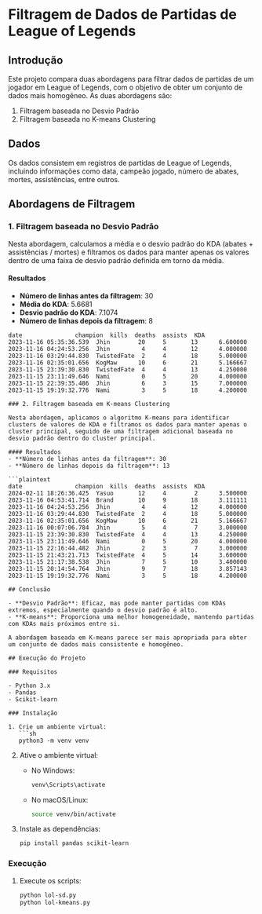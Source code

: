 # Filtragem de Dados de Partidas de League of Legends

## Introdução

Este projeto compara duas abordagens para filtrar dados de partidas de um jogador em League of Legends, com o objetivo de obter um conjunto de dados mais homogêneo. As duas abordagens são:

1. Filtragem baseada no Desvio Padrão
2. Filtragem baseada no K-means Clustering

## Dados

Os dados consistem em registros de partidas de League of Legends, incluindo informações como data, campeão jogado, número de abates, mortes, assistências, entre outros.

## Abordagens de Filtragem

### 1. Filtragem baseada no Desvio Padrão

Nesta abordagem, calculamos a média e o desvio padrão do KDA (abates + assistências / mortes) e filtramos os dados para manter apenas os valores dentro de uma faixa de desvio padrão definida em torno da média.

#### Resultados

- **Número de linhas antes da filtragem**: 30
- **Média do KDA**: 5.6681
- **Desvio padrão do KDA**: 7.1074
- **Número de linhas depois da filtragem**: 8

```plaintext
date               champion  kills  deaths  assists  KDA
2023-11-16 05:35:36.539  Jhin        20     5       13      6.600000
2023-11-16 04:24:53.256  Jhin         4     4       12      4.000000
2023-11-16 03:29:44.830  TwistedFate  2     4       18      5.000000
2023-11-16 02:35:01.656  KogMaw      10     6       21      5.166667
2023-11-15 23:39:30.830  TwistedFate  4     4       13      4.250000
2023-11-15 23:11:49.646  Nami         0     5       20      4.000000
2023-11-15 22:39:35.486  Jhin         6     3       15      7.000000
2023-11-15 19:19:32.776  Nami         3     5       18      4.200000

### 2. Filtragem baseada em K-means Clustering

Nesta abordagem, aplicamos o algoritmo K-means para identificar clusters de valores de KDA e filtramos os dados para manter apenas o cluster principal, seguido de uma filtragem adicional baseada no desvio padrão dentro do cluster principal.

#### Resultados
- **Número de linhas antes da filtragem**: 30
- **Número de linhas depois da filtragem**: 13

```plaintext
date               champion  kills  deaths  assists  KDA
2024-02-11 18:26:36.425  Yasuo       12     4        2      3.500000
2023-11-16 04:53:41.714  Brand       10     9       18      3.111111
2023-11-16 04:24:53.256  Jhin         4     4       12      4.000000
2023-11-16 03:29:44.830  TwistedFate  2     4       18      5.000000
2023-11-16 02:35:01.656  KogMaw      10     6       21      5.166667
2023-11-16 00:07:06.784  Jhin         5     4        7      3.000000
2023-11-15 23:39:30.830  TwistedFate  4     4       13      4.250000
2023-11-15 23:11:49.646  Nami         0     5       20      4.000000
2023-11-15 22:16:44.482  Jhin         2     3        7      3.000000
2023-11-15 21:43:21.713  TwistedFate  4     5       14      3.600000
2023-11-15 21:17:38.538  Jhin         7     5       10      3.400000
2023-11-15 20:14:54.764  Jhin         9     7       18      3.857143
2023-11-15 19:19:32.776  Nami         3     5       18      4.200000

## Conclusão

- **Desvio Padrão**: Eficaz, mas pode manter partidas com KDAs extremos, especialmente quando o desvio padrão é alto.
- **K-means**: Proporciona uma melhor homogeneidade, mantendo partidas com KDAs mais próximos entre si.

A abordagem baseada em K-means parece ser mais apropriada para obter um conjunto de dados mais consistente e homogêneo.

## Execução do Projeto

### Requisitos

- Python 3.x
- Pandas
- Scikit-learn

### Instalação

1. Crie um ambiente virtual:
   ```sh
   python3 -m venv venv
   ```

2. Ative o ambiente virtual:
   - No Windows:
     ```sh
     venv\Scripts\activate
     ```
   - No macOS/Linux:
     ```sh
     source venv/bin/activate
     ```

3. Instale as dependências:
   ```sh
   pip install pandas scikit-learn
   ```

### Execução

1. Execute os scripts:
   ```sh
   python lol-sd.py
   python lol-kmeans.py
   ```
